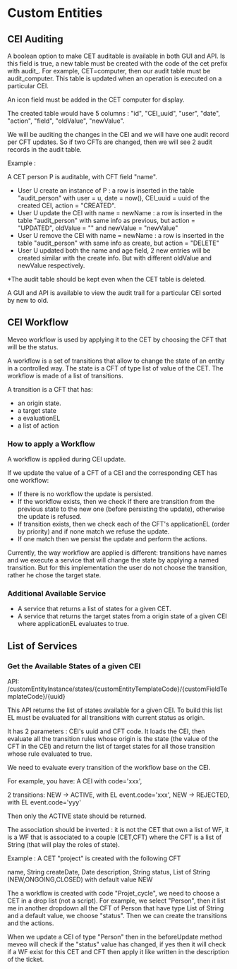 # Custom Entities

## CEI Auditing

A boolean option to make CET auditable is available in both GUI and API. Is this field is true, a new table must be created with the code of the cet prefix with audit_. For example, CET=computer, then our audit table must be audit_computer. This table is updated when an operation is executed on a particular CEI.

An icon field must be added in the CET computer for display.

The created table would have 5 columns : "id", "CEI_uuid", "user", "date", "action", "field", "oldValue", "newValue".

We will be auditing the changes in the CEI and we will have one audit record per CFT updates. So if two CFTs are changed, then we will see 2 audit records in the audit table.

Example :

A CET person P is auditable, with CFT field "name".
- User U create an instance of P : a row is inserted in the table "audit_person" with user = u, date = now(), CEI_uuid = uuid of the created CEI, action = "CREATED".
- User U update the CEI with name = newName : a row is inserted in the table "audit_person" with same info as previous, but action = "UPDATED", oldValue = "" and newValue = "newValue"
- User U remove the CEI with name = newName : a row is inserted in the table "audit_person" with same info as create, but action = "DELETE"
- User U updated both the name and age field, 2 new entries will be created similar with the create info. But with different oldValue and newValue respectively.

*The audit table should be kept even when the CET table is deleted.

A GUI and API is available to view the audit trail for a particular CEI sorted by new to old.

## CEI Workflow

Meveo workflow is used by applying it to the CET by choosing the CFT that will be the status.

A workflow is a set of transitions that allow to change the state of an entity in a controlled way.
The state is a CFT of type list of value of the CET. The workflow is made of a list of transitions.

A transition is a CFT that has:
- an origin state.
- a target state
- a evaluationEL
- a list of action

### How to apply a Workflow

A workflow is applied during CEI update.

If we update the value of a CFT of a CEI and the corresponding CET has one workflow:
- If there is no workflow the update is persisted.
- If the workflow exists, then we check if there are transition from the previous state to the new one (before persisting the update), otherwise the update is refused.
- If transition exists, then we check each of the CFT's applicationEL (order by priority) and if none match we refuse the update.
- If one match then we persist the update and perform the actions.

Currently, the way workflow are applied is different: transitions have names and we execute a service that will change the state by applying a named transition. But for this implementation the user do not choose the transition, rather he chose the target state.

### Additional Available Service
- A service that returns a list of states for a given CET.
- A service that returns the target states from a origin state of a given CEI where applicationEL evaluates to true.

## List of Services

### Get the Available States of a given CEI

API: /customEntityInstance/states/{customEntityTemplateCode}/{customFieldTemplateCode}/{uuid}

This API returns the list of states available for a given CEI. To build this list EL must be evaluated for all transitions with current status as origin.

It has 2 parameters : CEI's uuid and CFT code.
It loads the CEI, then evaluate all the transition rules whose origin is the state (the value of the CFT in the CEI) and return the list of target states for all those transition whose rule evaluated to true.


We need to evaluate every transition of the workflow base on the CEI.

For example, you have:
A CEI with code='xxx',

2 transitions:
NEW -> ACTIVE, with EL event.code='xxx',
NEW -> REJECTED, with EL event.code='yyy'

Then only the ACTIVE state should be returned.

The association should be inverted : it is not the CET that own a list of WF, it is a WF that is associated to a couple (CET,CFT) where the CFT is a list of String (that will play the roles of state).

Example :
A CET "project" is created with the following CFT

name, String
createDate, Date
description, String
status, List of String (NEW,ONGOING,CLOSED) with default value NEW

The a workflow is created with code "Projet_cycle", we need to choose a CET in a drop list (not a script). For example, we select "Person", then it list me in another dropdown all the CFT of Person that have type List of String and a default value, we choose "status".
Then we can create the transitions and the actions.

When we update a CEI of type "Person" then in the beforeUpdate method meveo will check if the "status" value has changed, if yes then it will check if a WF exist for this CET and CFT then apply it like written in the description of the ticket.